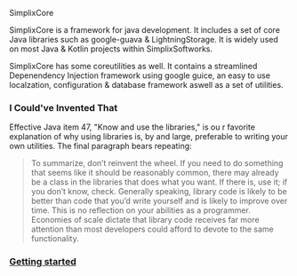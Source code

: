 SimplixCore


SimplixCore is a framework for java development. It includes a 
set of core Java libraries such as google-guava & LightningStorage.
It is widely used on most Java & Kotlin projects within SimplixSoftworks.

SimplixCore has some coreutilities as well. It contains a streamlined Depenendency Injection framework using google guice,
an easy to use localzation, configuration & database framework aswell as a set of utilities.

### I Could've Invented That
Effective Java item 47, "Know and use the libraries," is ou
r favorite explanation of why using libraries is, by and large,
preferable to writing your own utilities. The final paragraph bears repeating:

> To summarize, don’t reinvent the wheel. If you need to do something that seems like it should be reasonably common,
> there may already be a class in the libraries that does what you want. If there is,
>use it; if you don’t know, check. Generally speaking, library code is likely to be better 
> than code that you’d write yourself and is likely to improve over time. This is no reflection 
>on your abilities as a programmer. Economies of scale dictate that library code receives far 
> more attention than most developers could afford to devote to the same functionality.

### [Getting started](https://gitlab.julianstaudt.de/simplix-softworks/SimplixCore/-/wikis/home)


